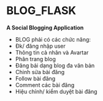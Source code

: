# BLOG_FLASK
**A Social Blogging Application**
- BLOG phải có các chức năng:
- Đk/ đăng nhập user
- Thông tin cả nhân và Avartar
- Phân trang blog
- Đăng bải dạng blog đa văn bản
- Chinh sửa bài đăng
- Follow bài đăng
- Comment các bài đăng
- Hiệu chỉnh/ kiểm duyệt bài đăng
